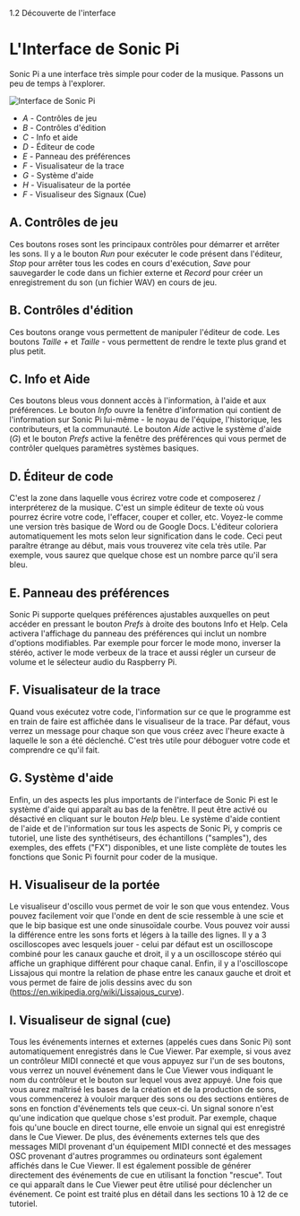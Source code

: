 1.2 Découverte de l'interface

# L'Interface de Sonic Pi

Sonic Pi a une interface très simple pour coder de la musique. Passons un peu de temps à l'explorer.

![Interface de Sonic Pi](../../../etc/doc/images/tutorial/GUI.png)


* *A* - Contrôles de jeu
* *B* - Contrôles d'édition
* *C* - Info et aide
* *D* - Éditeur de code
* *E* - Panneau des préférences
* *F* - Visualisateur de la trace
* *G* - Système d'aide
* *H* - Visualisateur de la portée
* *F* - Visualiseur des Signaux (Cue)

## A. Contrôles de jeu

Ces boutons roses sont les principaux contrôles pour démarrer et arrêter les sons. Il y a le bouton *Run* pour exécuter le code présent dans l'éditeur, *Stop* pour arrêter tous les codes en cours d'exécution, *Save* pour sauvegarder le code dans un fichier externe et *Record* pour créer un enregistrement du son (un fichier WAV) en cours de jeu.

## B. Contrôles d'édition

Ces boutons orange vous permettent de manipuler l'éditeur de code. Les boutons *Taille +* et *Taille -* vous permettent de rendre le texte plus grand et plus petit.

## C. Info et Aide

Ces boutons bleus vous donnent accès à l'information, à l'aide et aux préférences. Le bouton *Info* ouvre la fenêtre d'information qui contient de l'information sur Sonic Pi lui-même - le noyau de l'équipe, l'historique, les contributeurs, et la communauté. Le bouton *Aide* active le système d'aide (*G*) et le bouton *Prefs* active la fenêtre des préférences qui vous permet de contrôler quelques paramètres systèmes basiques.

## D. Éditeur de code

C'est la zone dans laquelle vous écrirez votre code et composerez / interpréterez de la musique. C'est un simple éditeur de texte où vous pourrez écrire votre code, l'effacer, couper et coller, etc. Voyez-le comme une version très basique de Word ou de Google Docs. L'éditeur coloriera automatiquement les mots selon leur signification dans le code. Ceci peut paraître étrange au début, mais vous trouverez vite cela très utile. Par exemple, vous saurez que quelque chose est un nombre parce qu'il sera bleu.

## E. Panneau des préférences

Sonic Pi supporte quelques préférences ajustables auxquelles on peut accéder en pressant le bouton *Prefs* à droite des boutons Info et Help. Cela activera l'affichage du panneau des préférences qui inclut un nombre d'options modifiables. Par exemple pour forcer le mode mono, inverser la stéréo, activer le mode verbeux de la trace et aussi régler un curseur de volume et le sélecteur audio du Raspberry Pi.

## F. Visualisateur de la trace

Quand vous exécutez votre code, l'information sur ce que le programme est en train de faire est affichée dans le visualiseur de la trace. Par défaut, vous verrez un message pour chaque son que vous créez avec l'heure exacte à laquelle le son a été déclenché. C'est très utile pour déboguer votre code et comprendre ce qu'il fait.

## G. Système d'aide

Enfin, un des aspects les plus importants de l'interface de Sonic Pi est le système d'aide qui apparaît au bas de la fenêtre. Il peut être activé ou désactivé en cliquant sur le bouton *Help* bleu. Le système d'aide contient de l'aide et de l'information sur tous les aspects de Sonic Pi, y compris ce tutoriel, une liste des synthétiseurs, des échantillons ("samples"), des exemples, des effets ("FX") disponibles, et une liste complète de toutes les fonctions que Sonic Pi fournit pour coder de la musique.

## H. Visualiseur de la portée

Le visualiseur d'oscillo vous permet de voir le son que vous entendez. Vous pouvez facilement voir que l'onde en dent de scie ressemble à une scie et que le bip basique est une onde sinusoïdale courbe. Vous pouvez voir aussi la différence entre les sons forts et légers à la taille des lignes. Il y a 3 oscilloscopes avec lesquels jouer - celui par défaut est un oscilloscope combiné pour les canaux gauche et droit, il y a un oscilloscope stéréo qui affiche un graphique différent pour chaque canal. Enfin, il y a l'oscilloscope Lissajous qui montre la relation de phase entre les canaux gauche et droit et vous permet de faire de jolis dessins avec du son (https://en.wikipedia.org/wiki/Lissajous_curve).

## I. Visualiseur de signal (cue)

Tous les événements internes et externes (appelés cues dans Sonic Pi) sont automatiquement enregistrés dans le Cue Viewer. Par exemple, si vous avez un contrôleur MIDI connecté et que vous appuyez sur l'un de ses boutons, vous verrez un nouvel événement dans le Cue Viewer vous indiquant le nom du contrôleur et le bouton sur lequel vous avez appuyé. Une fois que vous aurez maîtrisé les bases de la création et de la production de sons, vous commencerez à vouloir marquer des sons ou des sections entières de sons en fonction d'événements tels que ceux-ci. Un signal sonore n'est qu'une indication que quelque chose s'est produit. Par exemple, chaque fois qu'une boucle en direct tourne, elle envoie un signal qui est enregistré dans le Cue Viewer. De plus, des événements externes tels que des messages MIDI provenant d'un équipement MIDI connecté et des messages OSC provenant d'autres programmes ou ordinateurs sont également affichés dans le Cue Viewer. Il est également possible de générer directement des événements de cue en utilisant la fonction "rescue". Tout ce qui apparaît dans le Cue Viewer peut être utilisé pour déclencher un événement. Ce point est traité plus en détail dans les sections 10 à 12 de ce tutoriel.
